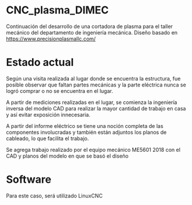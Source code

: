 # CNC_plasma_DIMEC
Continuación del desarrollo de una cortadora de plasma para el taller mecánico del departamento de ingeniería mecánica. 
Diseño basado en https://www.precisionplasmallc.com/

# Estado actual
Según una visita realizada al lugar donde se encuentra la estructura, fue posible observar que faltan partes mecánicas y la parte eléctrica nunca se logró comprar o no se encuentra en el lugar.

A partir de mediciones realizadas en el lugar, se comienza la ingeniería inversa del modelo CAD para realizar la mayor cantidad de trabajo en casa y así evitar exposición innecesaria.

A partir del informe eléctrico se tiene una noción completa de las componentes involucradas y también están adjuntos los planos de cableado, lo que facilita el trabajo.

Se agrega trabajo realizado por el equipo mecánico ME5601 2018 con el CAD y planos del modelo en que se basó el diseño

# Software
Para este caso, será utilizado LinuxCNC

